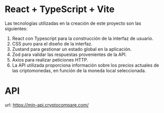 # React + TypeScript + Vite

Las tecnologías utilizadas en la creación de este proyecto son las siguientes:

1. React con Typescript para la construcción de la interfaz de usuario.
2. CSS puro para el diseño de la interfaz.
3. Zustand para gestionar un estado global en la aplicación.
4. Zod para validar las respuestas provenientes de la API.
5. Axios para realizar peticiones HTTP.
6. La API utilizada proporciona información sobre los precios actuales de las criptomonedas, en función de la moneda local seleccionada.

# API

url: https://min-api.cryptocompare.com/
